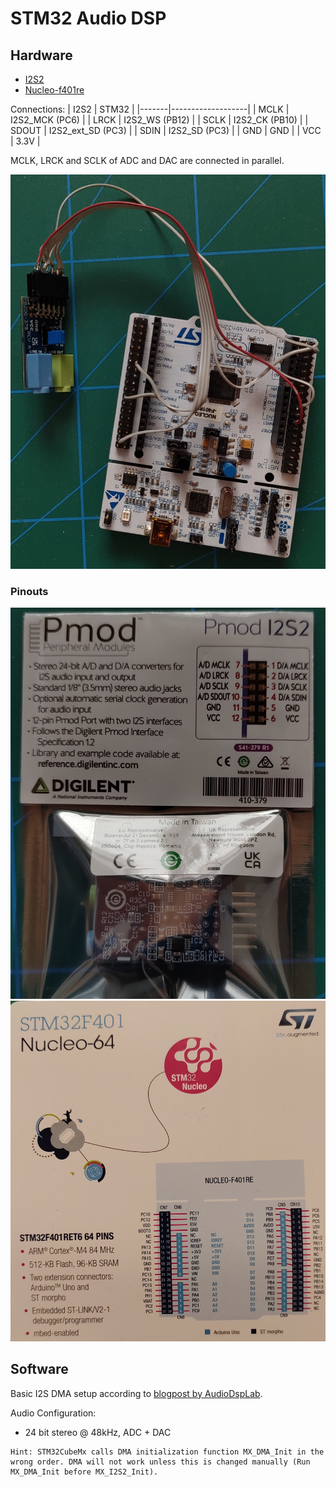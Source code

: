 # STM32 Audio DSP

## Hardware

* [I2S2](https://digilent.com/reference/pmod/pmodi2s2/reference-manual)
* [Nucleo-f401re](https://www.st.com/en/evaluation-tools/nucleo-f401re.html)

Connections:
| I2S2  | STM32             |
|-------|-------------------|
| MCLK  | I2S2_MCK (PC6)    |
| LRCK  | I2S2_WS (PB12)    |
| SCLK  | I2S2_CK (PB10)    |
| SDOUT | I2S2_ext_SD (PC3) |
| SDIN  | I2S2_SD (PC3)     |
| GND   | GND               |
| VCC   | 3.3V              |

MCLK, LRCK and SCLK of ADC and DAC are connected in parallel.

![](Images/setup.jpg)

### Pinouts
![](Images/i2s2.jpg)
![](Images/nucleo-f401re.jpg)

## Software
Basic I2S DMA setup according to [blogpost by AudioDspLab](https://audiodsplab.wordpress.com/ping-pong-buffer-audio-stream).


Audio Configuration:
* 24 bit stereo @ 48kHz, ADC + DAC

```
Hint: STM32CubeMx calls DMA initialization function MX_DMA_Init in the wrong order. DMA will not work unless this is changed manually (Run MX_DMA_Init before MX_I2S2_Init).
```

